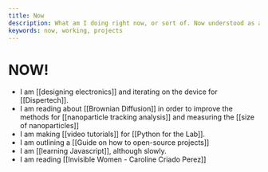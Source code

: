 ```yaml
---
title: Now
description: What am I doing right now, or sort of. Now understood as a continuum and not as an instant.
keywords: now, working, projects
---
```

# NOW!
- I am [[designing electronics]] and iterating on the device for [[Dispertech]]. 
- I am reading about [[Brownian Diffusion]] in order to improve the methods for [[nanoparticle tracking analysis]] and measuring the [[size of nanoparticles]]
- I am making [[video tutorials]] for [[Python for the Lab]]. 
- I am outlining a [[Guide on how to open-source projects]]
- I am [[learning Javascript]], although slowly.
- I am reading [[Invisible Women - Caroline Criado Perez]]